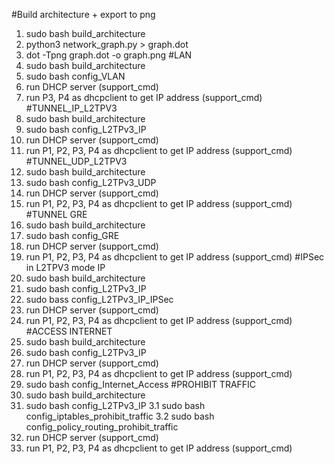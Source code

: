 #Build architecture + export to png
1. sudo bash build_architecture
2. python3 network_graph.py > graph.dot
3. dot -Tpng graph.dot -o graph.png
#LAN
1. sudo bash build_architecture
2. sudo bash config_VLAN
3. run DHCP server (support_cmd)
4. run P3, P4 as dhcpclient to get IP address (support_cmd)
#TUNNEL_IP_L2TPV3
1. sudo bash build_architecture
2. sudo bash config_L2TPv3_IP
3. run DHCP server (support_cmd)
4. run P1, P2, P3, P4 as dhcpclient to get IP address (support_cmd)
#TUNNEL_UDP_L2TPV3
1. sudo bash build_architecture
2. sudo bash config_L2TPv3_UDP
3. run DHCP server (support_cmd)
4. run P1, P2, P3, P4 as dhcpclient to get IP address (support_cmd)
#TUNNEL GRE
1. sudo bash build_architecture
2. sudo bash config_GRE
3. run DHCP server (support_cmd)
4. run P1, P2, P3, P4 as dhcpclient to get IP address (support_cmd)
#IPSec in L2TPV3 mode IP
1. sudo bash build_architecture
2. sudo bash config_L2TPv3_IP
3. sudo bass config_L2TPv3_IP_IPSec
4. run DHCP server (support_cmd)
5. run P1, P2, P3, P4 as dhcpclient to get IP address (support_cmd)
#ACCESS INTERNET
1. sudo bash build_architecture
2. sudo bash config_L2TPv3_IP
3. run DHCP server (support_cmd)
4. run P1, P2, P3, P4 as dhcpclient to get IP address (support_cmd)
5. sudo bash config_Internet_Access
#PROHIBIT TRAFFIC
1. sudo bash build_architecture
2. sudo bash config_L2TPv3_IP
	3.1 sudo bash config_iptables_prohibit_traffic
	3.2 sudo bash config_policy_routing_prohibit_traffic
4. run DHCP server (support_cmd)
5. run P1, P2, P3, P4 as dhcpclient to get IP address (support_cmd)
